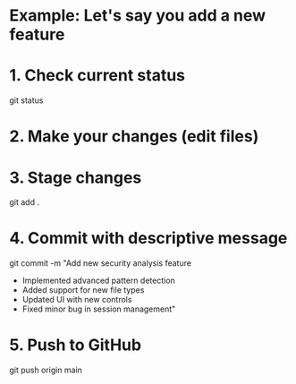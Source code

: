 # Example: Let's say you add a new feature

# 1. Check current status
git status

# 2. Make your changes (edit files)
# 3. Stage changes
git add .

# 4. Commit with descriptive message
git commit -m "Add new security analysis feature

- Implemented advanced pattern detection
- Added support for new file types
- Updated UI with new controls
- Fixed minor bug in session management"

# 5. Push to GitHub
git push origin main
